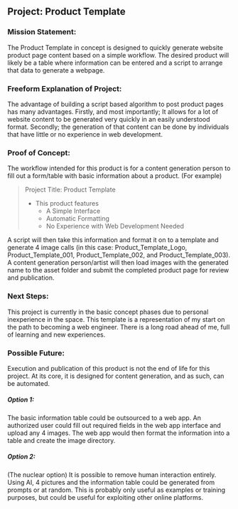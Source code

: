## Project: Product Template

### Mission Statement:

The Product Template in concept is designed to quickly generate website product page content based on a simple workflow. The desired product will likely be a table where information can be entered and a script to arrange that data to generate a webpage.

### Freeform Explanation of Project:

The advantage of building a script based algorithm to post product pages has many advantages. Firstly, and most importantly; It allows for a lot of website content to be generated very quickly in an easily understood format. Secondly; the generation of that content can be done by individuals that have little or no experience in web development.

### Proof of Concept:

The workflow intended for this product is for a content generation person to fill out a form/table with basic information about a product. (For example)

> Project Title: Product Template
> + This product features
>   * A Simple Interface
>   * Automatic Formatting
>   * No Experience with Web Development Needed

A script will then take this information and format it on to a template and generate 4 image calls (in this case: Product_Template_Logo, Product_Template_001, Product_Template_002, and Product_Template_003). A content generation person/artist will then load images with the generated name to the asset folder and submit the completed product page for review and publication.

### Next Steps:

This project is currently in the basic concept phases due to personal inexperience in the space. This template is a representation of my start on the path to becoming a web engineer. There is a long road ahead of me, full of learning and new experiences.

### Possible Future:

Execution and publication of this product is not the end of life for this project. At its core, it is designed for content generation, and as such, can be automated.

##### Option 1:

The basic information table could be outsourced to a web app. An authorized user could fill out required fields in the web app interface and upload any 4 images. The web app would then format the information into a table and create the image directory.

##### Option 2:

(The nuclear option) It is possible to remove human interaction entirely. Using AI, 4 pictures and the information table could be generated from prompts or at random. This is probably only useful as examples or training purposes, but could be useful for exploiting other online platforms.